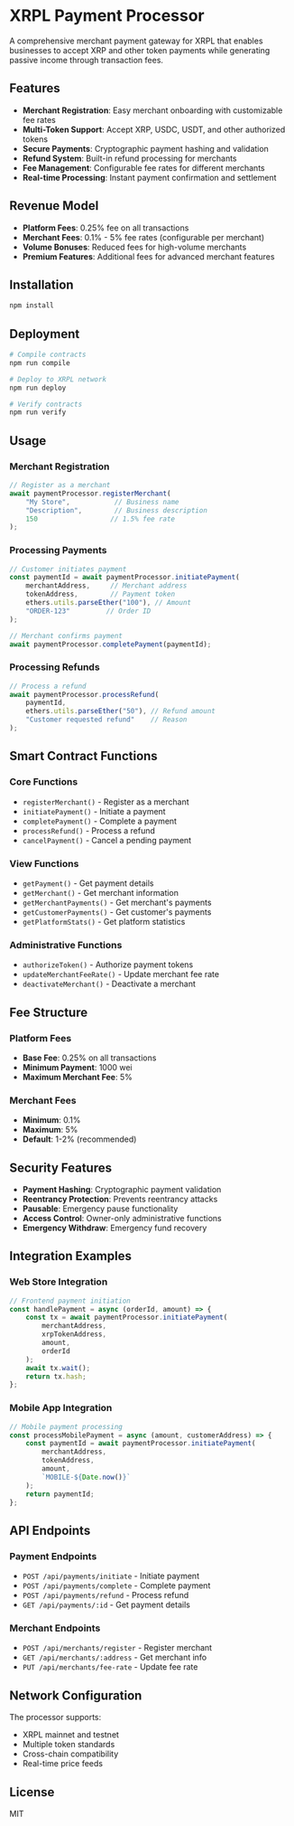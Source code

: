 # XRPL Payment Processor

A comprehensive merchant payment gateway for XRPL that enables businesses to accept XRP and other token payments while generating passive income through transaction fees.

## Features

- **Merchant Registration**: Easy merchant onboarding with customizable fee rates
- **Multi-Token Support**: Accept XRP, USDC, USDT, and other authorized tokens
- **Secure Payments**: Cryptographic payment hashing and validation
- **Refund System**: Built-in refund processing for merchants
- **Fee Management**: Configurable fee rates for different merchants
- **Real-time Processing**: Instant payment confirmation and settlement

## Revenue Model

- **Platform Fees**: 0.25% fee on all transactions
- **Merchant Fees**: 0.1% - 5% fee rates (configurable per merchant)
- **Volume Bonuses**: Reduced fees for high-volume merchants
- **Premium Features**: Additional fees for advanced merchant features

## Installation

```bash
npm install
```

## Deployment

```bash
# Compile contracts
npm run compile

# Deploy to XRPL network
npm run deploy

# Verify contracts
npm run verify
```

## Usage

### Merchant Registration

```javascript
// Register as a merchant
await paymentProcessor.registerMerchant(
    "My Store",           // Business name
    "Description",        // Business description
    150                  // 1.5% fee rate
);
```

### Processing Payments

```javascript
// Customer initiates payment
const paymentId = await paymentProcessor.initiatePayment(
    merchantAddress,     // Merchant address
    tokenAddress,        // Payment token
    ethers.utils.parseEther("100"), // Amount
    "ORDER-123"         // Order ID
);

// Merchant confirms payment
await paymentProcessor.completePayment(paymentId);
```

### Processing Refunds

```javascript
// Process a refund
await paymentProcessor.processRefund(
    paymentId,
    ethers.utils.parseEther("50"), // Refund amount
    "Customer requested refund"    // Reason
);
```

## Smart Contract Functions

### Core Functions
- `registerMerchant()` - Register as a merchant
- `initiatePayment()` - Initiate a payment
- `completePayment()` - Complete a payment
- `processRefund()` - Process a refund
- `cancelPayment()` - Cancel a pending payment

### View Functions
- `getPayment()` - Get payment details
- `getMerchant()` - Get merchant information
- `getMerchantPayments()` - Get merchant's payments
- `getCustomerPayments()` - Get customer's payments
- `getPlatformStats()` - Get platform statistics

### Administrative Functions
- `authorizeToken()` - Authorize payment tokens
- `updateMerchantFeeRate()` - Update merchant fee rate
- `deactivateMerchant()` - Deactivate a merchant

## Fee Structure

### Platform Fees
- **Base Fee**: 0.25% on all transactions
- **Minimum Payment**: 1000 wei
- **Maximum Merchant Fee**: 5%

### Merchant Fees
- **Minimum**: 0.1%
- **Maximum**: 5%
- **Default**: 1-2% (recommended)

## Security Features

- **Payment Hashing**: Cryptographic payment validation
- **Reentrancy Protection**: Prevents reentrancy attacks
- **Pausable**: Emergency pause functionality
- **Access Control**: Owner-only administrative functions
- **Emergency Withdraw**: Emergency fund recovery

## Integration Examples

### Web Store Integration

```javascript
// Frontend payment initiation
const handlePayment = async (orderId, amount) => {
    const tx = await paymentProcessor.initiatePayment(
        merchantAddress,
        xrpTokenAddress,
        amount,
        orderId
    );
    await tx.wait();
    return tx.hash;
};
```

### Mobile App Integration

```javascript
// Mobile payment processing
const processMobilePayment = async (amount, customerAddress) => {
    const paymentId = await paymentProcessor.initiatePayment(
        merchantAddress,
        tokenAddress,
        amount,
        `MOBILE-${Date.now()}`
    );
    return paymentId;
};
```

## API Endpoints

### Payment Endpoints
- `POST /api/payments/initiate` - Initiate payment
- `POST /api/payments/complete` - Complete payment
- `POST /api/payments/refund` - Process refund
- `GET /api/payments/:id` - Get payment details

### Merchant Endpoints
- `POST /api/merchants/register` - Register merchant
- `GET /api/merchants/:address` - Get merchant info
- `PUT /api/merchants/fee-rate` - Update fee rate

## Network Configuration

The processor supports:
- XRPL mainnet and testnet
- Multiple token standards
- Cross-chain compatibility
- Real-time price feeds

## License

MIT
